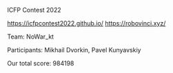ICFP Contest 2022

https://icfpcontest2022.github.io/
https://robovinci.xyz/

Team: NoWar_kt

Participants: Mikhail Dvorkin, Pavel Kunyavskiy

Our total score: 984198

